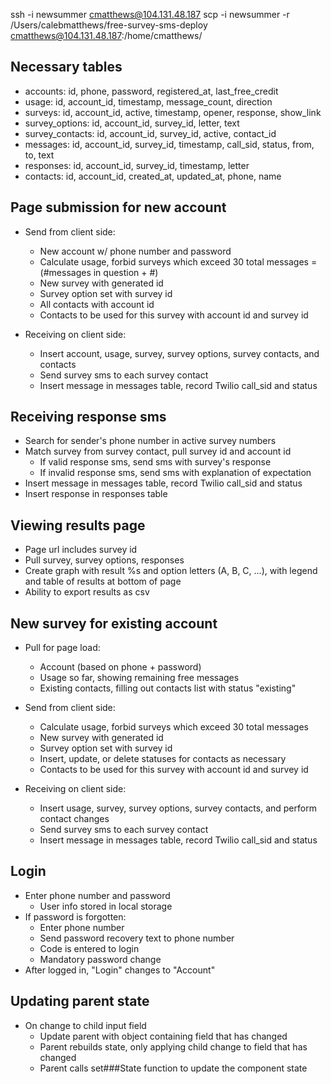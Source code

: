 ssh -i newsummer cmatthews@104.131.48.187
scp -i newsummer -r /Users/calebmatthews/free-survey-sms-deploy cmatthews@104.131.48.187:/home/cmatthews/

Necessary tables
----------------
- accounts: id, phone, password, registered_at, last_free_credit
- usage: id, account_id, timestamp, message_count, direction
- surveys: id, account_id, active, timestamp, opener, response, show_link
- survey_options: id, account_id, survey_id, letter, text
- survey_contacts: id, account_id, survey_id, active, contact_id
- messages: id, account_id, survey_id, timestamp, call_sid, status, from, to, text
- responses: id, account_id, survey_id, timestamp, letter
- contacts: id, account_id, created_at, updated_at, phone, name

Page submission for new account
-------------------------------
- Send from client side:
  - New account w/ phone number and password
  - Calculate usage, forbid surveys which exceed 30 total messages = (#messages in question + #)
  - New survey with generated id
  - Survey option set with survey id
  - All contacts with account id
  - Contacts to be used for this survey with account id and survey id

- Receiving on client side:
  - Insert account, usage, survey, survey options, survey contacts, and contacts
  - Send survey sms to each survey contact
  - Insert message in messages table, record Twilio call_sid and status

Receiving response sms
----------------------
- Search for sender's phone number in active survey numbers
- Match survey from survey contact, pull survey id and account id
  - If valid response sms, send sms with survey's response
  - If invalid response sms, send sms with explanation of expectation
- Insert message in messages table, record Twilio call_sid and status
- Insert response in responses table

Viewing results page
--------------------
- Page url includes survey id
- Pull survey, survey options, responses
- Create graph with result %s and option letters (A, B, C, ...), with legend and table of results at bottom of page
- Ability to export results as csv

New survey for existing account
-------------------------------
- Pull for page load:
  - Account (based on phone + password)
  - Usage so far, showing remaining free messages
  - Existing contacts, filling out contacts list with status "existing"
- Send from client side:
  - Calculate usage, forbid surveys which exceed 30 total messages
  - New survey with generated id
  - Survey option set with survey id
  - Insert, update, or delete statuses for contacts as necessary
  - Contacts to be used for this survey with account id and survey id

- Receiving on client side:
  - Insert usage, survey, survey options, survey contacts, and perform contact changes
  - Send survey sms to each survey contact
  - Insert message in messages table, record Twilio call_sid and status

Login
-----
- Enter phone number and password
  - User info stored in local storage
- If password is forgotten:
  - Enter phone number
  - Send password recovery text to phone number
  - Code is entered to login
  - Mandatory password change
- After logged in, "Login" changes to "Account"

Updating parent state
---------------------
- On change to child input field
  - Update parent with object containing field that has changed
  - Parent rebuilds state, only applying child change to field that has changed
  - Parent calls set###State function to update the component state
